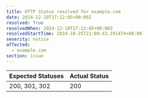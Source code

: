 ```yaml
---
title: HTTP Status resolved for example.com
date: 2024-12-10T17:12:05+00:00Z
resolved: True
resolvedWhen: 2024-12-10T17:12:05+00:00Z
resolvedStartTime: 2024-10-25T21:09:43.191474+00:00
severity: notice
affected:
  - example.com
section: issue
---
```


| Expected Statuses | Actual Status  |
|-------------------|----------------|
| 200, 301, 302 | 200 |
